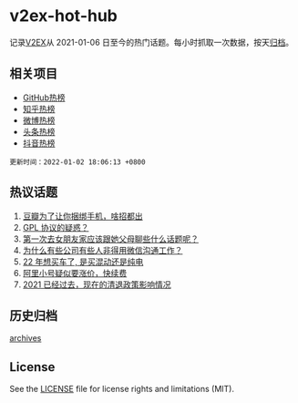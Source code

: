 # v2ex-hot-hub

 记录[V2EX](https://www.v2ex.com/)从 2021-01-06 日至今的热门话题。每小时抓取一次数据，按天[归档](archives)。
 
 ## 相关项目

- [GitHub热榜](https://github.com/snaildev/github-hot-hub)
- [知乎热榜](https://github.com/snaildev/zhihu-hot-hub)
- [微博热榜](https://github.com/snaildev/weibo-hot-hub)
- [头条热榜](https://github.com/snaildev/toutiao-hot-hub)
- [抖音热榜](https://github.com/snaildev/douyin-hot-hub)


 `更新时间：2022-01-02 18:06:13 +0800`

## 热议话题

1. [豆瓣为了让你捆绑手机，啥招都出](https://www.v2ex.com/t/825704)
1. [GPL 协议的疑惑？](https://www.v2ex.com/t/825728)
1. [第一次去女朋友家应该跟她父母聊些什么话题呢？](https://www.v2ex.com/t/825678)
1. [为什么有些公司有些人非得用微信沟通工作？](https://www.v2ex.com/t/825734)
1. [22 年想买车了, 是买混动还是纯电](https://www.v2ex.com/t/825745)
1. [阿里小号疑似要涨价，快续费](https://www.v2ex.com/t/825721)
1. [2021 已经过去，现在的清退政策影响情况](https://www.v2ex.com/t/825688)

## 历史归档

[archives](archives)

## License

See the [LICENSE](LICENSE) file for license rights and limitations (MIT).
